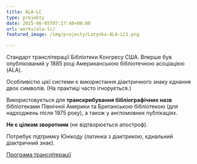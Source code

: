 ```yaml
---
title: ALA-LC
type: projekty
date: 2015-06-05T07:17:48+00:00
url: works/ala-lc/
featured_image: /img/projecty/Latynka-ALA-LC1.png

---
```

Стандарт транслітерації Бібліотеки Конгресу США. Вперше був опублікований у 1885 році Американською бібліотечною асоціацією (ALA). 

<!--more-->

Особливістю цієї системи є використання діактричного знаку єднання двох символів. (На практиці часто ігнорується.)

Використовується для **транскрибування бібліографічних назв** бібліотеками Північної Америки та Британською бібліотекою (для надходжень після 1975 року), а також у англомовних публікаціях.

**Не є цілком зворотним** (не відтворюється апостроф).

Потребує підтримку Юнікоду (латинка з діактрикою, єднальний діактричний знак).

<a href="http://translit.kh.ua/?tkpn#ala" target="_blank">Програма транслітерації</a>